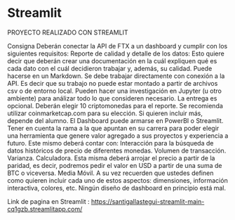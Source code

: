 # Streamlit

PROYECTO REALIZADO CON STREAMLIT

Consigna
Deberán conectar la API de FTX a un dashboard y cumplir con los siguientes requisitos:
Reporte de calidad y detalle de los datos: Esto quiere decir que deberán crear una documentación en la cuál expliquen qué es cada dato con el cuál decidieron trabajar y, además, su calidad. Puede hacerse en un Markdown.
Se debe trabajar directamente con conexión a la API. Es decir que su trabajo no puede estar montado a partir de archivos csv o de entorno local.
Pueden hacer una investigación en Jupyter (u otro ambiente) para análizar todo lo que consideren necesario. La entrega es opcional.
Deberán elegir 10 criptomonedas para el reporte. Se recomienda utilizar coinmarketcap.com para su elección. Si quieren incluir más, depende del alumno.
El Dashboard puede armarse en PowerBI o Streamlit. Tener en cuenta la rama a la que apuntan en su carrera para poder elegir una herramienta que genere valor agregado a sus proyectos y experiencia a futuro. Este mismo deberá contar con:
Interacción para la búsqueda de datos históricos de precio de diferentes monedas.
Volumen de transacción.
Varianza.
Calculadora. Esta misma deberá arrojar el precio a partir de la paridad, es decir, podremos pedir el valor en USD a partir de una suma de BTC o viceversa.
Media Móvil.
A su vez recuerden que ustedes definen como quieren incluir cada uno de estos aspectos: dimensiones, información interactiva, colores, etc. Ningún diseño de dashboard en principio está mal.


Link de pagina en Streamlit : https://santigallastegui-streamlit-main-cq1gzb.streamlitapp.com/
